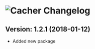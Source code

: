 # ![Cacher Changelog](https://img.shields.io/badge/Cacher-Package%20Changelog-blue.svg?style=for-the-badge)

## Version: 1.2.1 (2018-01-12)
- Added new package
